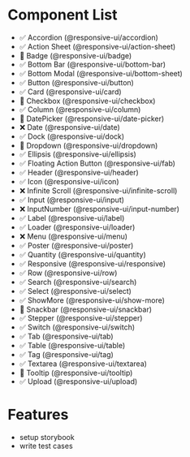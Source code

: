 # Component List

- ✅ Accordion (@responsive-ui/accordion)
- ✅ Action Sheet (@responsive-ui/action-sheet)
- 🚧 Badge (@responsive-ui/badge)
- ✅ Bottom Bar (@responsive-ui/bottom-bar)
- ✅ Bottom Modal (@responsive-ui/bottom-sheet)
- ✅ Button (@responsive-ui/button)
- ✅ Card (@responsive-ui/card)
- 🚧 Checkbox (@responsive-ui/checkbox)
- ✅ Column (@responsive-ui/column)
- 🚧 DatePicker (@responsive-ui/date-picker)
- ❌ Date (@responsive-ui/date)
- ✅ Dock (@responsive-ui/dock)
- 🚧 Dropdown (@responsive-ui/dropdown)
- ✅ Ellipsis (@responsive-ui/ellipsis)
- ✅ Floating Action Button (@responsive-ui/fab)
- ✅ Header (@responsive-ui/header)
- ✅ Icon (@responsive-ui/icon)
- ❌ Infinite Scroll (@responsive-ui/infinite-scroll)
- ✅ Input (@responsive-ui/input)
- ❌ InputNumber (@responsive-ui/input-number)
- ✅ Label (@responsive-ui/label)
- ✅ Loader (@responsive-ui/loader)
- ❌ Menu (@responsive-ui/menu)
- ✅ Poster (@responsive-ui/poster)
- ✅ Quantity (@responsive-ui/quantity)
- ✅ Responsive (@responsive-ui/responsive)
- ✅ Row (@responsive-ui/row)
- ✅ Search (@responsive-ui/search)
- ✅ Select (@responsive-ui/select)
- ✅ ShowMore (@responsive-ui/show-more)
- 🚧 Snackbar (@responsive-ui/snackbar)
- ✅ Stepper (@responsive-ui/stepper)
- ✅ Switch (@responsive-ui/switch)
- ✅ Tab (@responsive-ui/tab)
- ✅ Table (@responsive-ui/table)
- ✅ Tag (@responsive-ui/tag)
- ✅ Textarea (@responsive-ui/textarea)
- 🚧 Tooltip (@responsive-ui/tooltip)
- ✅ Upload (@responsive-ui/upload)

# Features

- setup storybook
- write test cases
